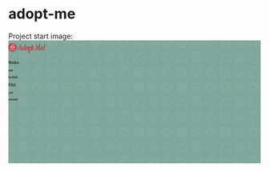 # adopt-me

Project start image:
![alt text](https://raw.githubusercontent.com/iuliancarnaru/adopt-me/master/assets/images/first-step.png "Test image for readme file")

